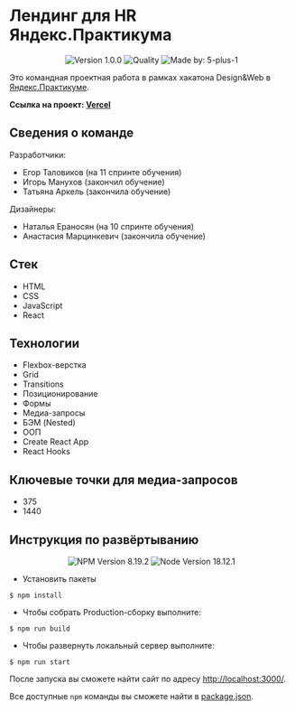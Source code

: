 # Лендинг для HR Яндекс.Практикума

<p align="center">
    <img alt="Version 1.0.0" src="https://img.shields.io/badge/version-0.1.0-blue" />
    <img alt="Quality" src="https://img.shields.io/badge/status-release-orange.svg" >
    <img alt="Made by: 5-plus-1" src="https://img.shields.io/badge/made%20by-egtalovikov-blue" />
</p>

Это командная проектная работа в рамках хакатона Design&Web в [Яндекс.Практикумe](https://praktikum.yandex.ru "Яндекс Практикум").

**Ссылка на проект: [Vercel](hr-landing-page-front.vercel.app)**

## Сведения о команде

Разработчики: 
* Егор Таловиков (на 11 спринте обучения)
* Игорь Манухов (закончил обучение)
* Татьяна Аркель (закончила обучение)

Дизайнеры:
* Наталья Ераносян (на 10 спринте обучения)
* Анастасия Марцинкевич (закончила обучение)

## Стек

* HTML
* CSS
* JavaScript
* React


## Технологии

* Flexbox-верстка
* Grid
* Transitions
* Позиционирование
* Формы
* Медиа-запросы
* БЭМ (Nested)
* ООП
* Create React App
* React Hooks

## Ключевые точки для медиа-запросов
* 375
* 1440

## Инструкция по развёртыванию

<p align="center">
    <img alt="NPM Version 8.19.2" src="https://img.shields.io/badge/npm-v8.19.2-blue" />
    <img alt="Node Version 18.12.1" src="https://img.shields.io/badge/node-v18.12.1-blue" />
</p>

* Установить пакеты
```console
$ npm install
```
* Чтобы собрать Production-сборку выполните:
```console
$ npm run build
```
* Чтобы развернуть локальный сервер выполните:
```console
$ npm run start
```
После запуска вы сможете найти сайт по адресу [http://localhost:3000/](http://localhost:3000/).

Все доступные `npm` команды вы сможете найти в [package.json](package.json).